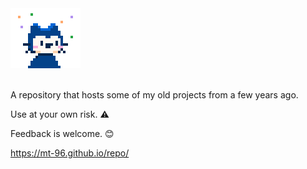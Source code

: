 <div <center><img src="CydiaIcon.png" alt="MT-96's Cydia Repo"></center>
<br> <br>
  

A repository that hosts some of my old projects from a few years ago.

Use at your own risk. ⚠️

Feedback is welcome. 😊

https://mt-96.github.io/repo/

